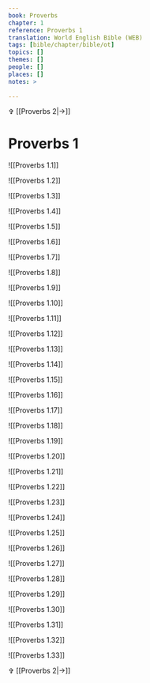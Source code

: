 ```yaml
---
book: Proverbs
chapter: 1
reference: Proverbs 1
translation: World English Bible (WEB)
tags: [bible/chapter/bible/ot]
topics: []
themes: []
people: []
places: []
notes: >
  
---
```


✞ [[Proverbs 2|->]]

# Proverbs 1

![[Proverbs 1.1]]

![[Proverbs 1.2]]

![[Proverbs 1.3]]

![[Proverbs 1.4]]

![[Proverbs 1.5]]

![[Proverbs 1.6]]

![[Proverbs 1.7]]

![[Proverbs 1.8]]

![[Proverbs 1.9]]

![[Proverbs 1.10]]

![[Proverbs 1.11]]

![[Proverbs 1.12]]

![[Proverbs 1.13]]

![[Proverbs 1.14]]

![[Proverbs 1.15]]

![[Proverbs 1.16]]

![[Proverbs 1.17]]

![[Proverbs 1.18]]

![[Proverbs 1.19]]

![[Proverbs 1.20]]

![[Proverbs 1.21]]

![[Proverbs 1.22]]

![[Proverbs 1.23]]

![[Proverbs 1.24]]

![[Proverbs 1.25]]

![[Proverbs 1.26]]

![[Proverbs 1.27]]

![[Proverbs 1.28]]

![[Proverbs 1.29]]

![[Proverbs 1.30]]

![[Proverbs 1.31]]

![[Proverbs 1.32]]

![[Proverbs 1.33]]

✞ [[Proverbs 2|->]]
